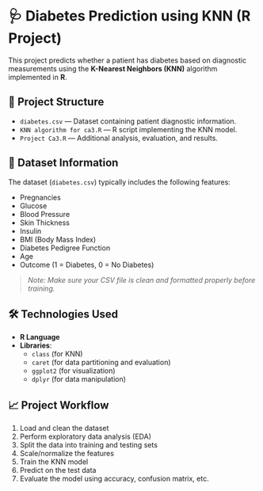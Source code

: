 # 🩺 Diabetes Prediction using KNN (R Project)

This project predicts whether a patient has diabetes based on diagnostic measurements using the **K-Nearest Neighbors (KNN)** algorithm implemented in **R**.

## 📂 Project Structure

- `diabetes.csv` — Dataset containing patient diagnostic information.
- `KNN algorithm for ca3.R` — R script implementing the KNN model.
- `Project Ca3.R` — Additional analysis, evaluation, and results.

## 🧪 Dataset Information

The dataset (`diabetes.csv`) typically includes the following features:

- Pregnancies
- Glucose
- Blood Pressure
- Skin Thickness
- Insulin
- BMI (Body Mass Index)
- Diabetes Pedigree Function
- Age
- Outcome (1 = Diabetes, 0 = No Diabetes)

> *Note: Make sure your CSV file is clean and formatted properly before training.*

## 🛠️ Technologies Used

- **R Language**
- **Libraries**: 
  - `class` (for KNN)
  - `caret` (for data partitioning and evaluation)
  - `ggplot2` (for visualization)
  - `dplyr` (for data manipulation)

## 📈 Project Workflow

1. Load and clean the dataset
2. Perform exploratory data analysis (EDA)
3. Split the data into training and testing sets
4. Scale/normalize the features
5. Train the KNN model
6. Predict on the test data
7. Evaluate the model using accuracy, confusion matrix, etc.

